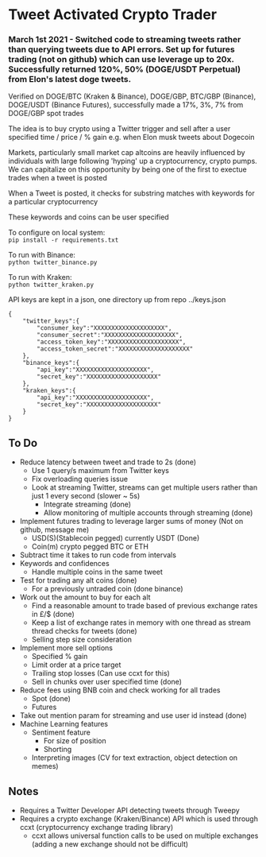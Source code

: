 # Tweet Activated Crypto Trader

### March 1st 2021 - Switched code to streaming tweets rather than querying tweets due to API errors. Set up for futures trading (not on github) which can use leverage up to 20x. Successfully returned 120%, 50% (DOGE/USDT Perpetual) from Elon's latest doge tweets. 

Verified on DOGE/BTC (Kraken & Binance), DOGE/GBP, BTC/GBP (Binance), DOGE/USDT (Binance Futures), successfully made a 17%, 3%, 7% from DOGE/GBP spot trades

The idea is to buy crypto using a Twitter trigger and sell after a user specified time / price / % gain e.g. when Elon musk tweets about Dogecoin

Markets, particularly small market cap altcoins are heavily influenced by individuals with large following 'hyping' up a cryptocurrency, crypto pumps. We can capitalize on this opportunity by being one of the first to exectue trades when a tweet is posted

When a Tweet is posted, it checks for substring matches with keywords for a particular cryptocurrency

These keywords and coins can be user specified

To configure on local system: \
`pip install -r requirements.txt`

To run with Binance: \
`python twitter_binance.py`

To run with Kraken: \
`python twitter_kraken.py`

API keys are kept in a json, one directory up from repo ../keys.json
```
{
    "twitter_keys":{
        "consumer_key":"XXXXXXXXXXXXXXXXXXXX",
        "consumer_secret":"XXXXXXXXXXXXXXXXXXXX",
        "access_token_key":"XXXXXXXXXXXXXXXXXXXX",
        "access_token_secret":"XXXXXXXXXXXXXXXXXXXX"
    },
    "binance_keys":{
        "api_key":"XXXXXXXXXXXXXXXXXXXX",
        "secret_key":"XXXXXXXXXXXXXXXXXXXX"
    },
    "kraken_keys":{
    	"api_key":"XXXXXXXXXXXXXXXXXXXX",
        "secret_key":"XXXXXXXXXXXXXXXXXXXX"
    }
}
```

## To Do
- Reduce latency between tweet and trade to 2s (done)
	- Use 1 query/s maximum from Twitter keys
	- Fix overloading queries issue
	- Look at streaming Twitter, streams can get multiple users rather than just 1 every second (slower ~ 5s)
		- Integrate streaming (done)
		- Allow monitoring of multiple accounts through streaming (done)
- Implement futures trading to leverage larger sums of money (Not on github, message me)
	- USD(S)(Stablecoin pegged) currently USDT (Done)
	- Coin(m) crypto pegged BTC or ETH
- Subtract time it takes to run code from intervals
- Keywords and confidences
	- Handle multiple coins in the same tweet
- Test for trading any alt coins (done)
	- For a previously untraded coin (done binance)
- Work out the amount to buy for each alt
	- Find a reasonable amount to trade based of previous exchange rates in £/$ (done)
	- Keep a list of exchange rates in memory with one thread as stream thread checks for tweets (done)
	- Selling step size consideration
- Implement more sell options
	- Specified % gain
	- Limit order at a price target
	- Trailing stop losses (Can use ccxt for this)
	- Sell in chunks over user specified time (done)
- Reduce fees using BNB coin and check working for all trades
	- Spot (done)
	- Futures
- Take out mention param for streaming and use user id instead (done)
- Machine Learning features
	- Sentiment feature
		- For size of position 
		- Shorting
	- Interpreting images (CV for text extraction, object detection on memes)


## Notes
- Requires a Twitter Developer API detecting tweets through Tweepy
- Requires a crypto exchange (Kraken/Binance) API which is used through ccxt (cryptocurrency exchange trading library)
	- ccxt allows universal function calls to be used on multiple exchanges (adding a new exchange should not be difficult)

